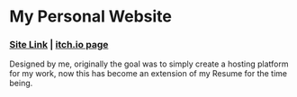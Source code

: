 # My Personal Website
### [Site Link](https://sephta.github.io "Website Link") | [itch.io page](https://sephta.itch.io/ "Sephta itch.io page")
Designed by me, originally the goal was to simply create a hosting platform for my work, now this has become an extension of my Resume for the time being.
